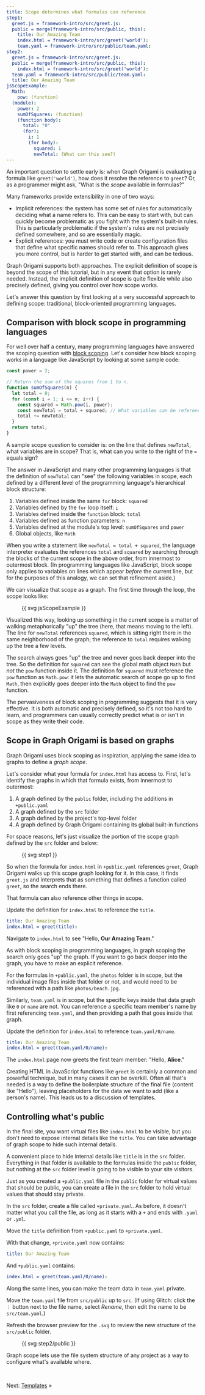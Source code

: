 ```yaml
---
title: Scope determines what formulas can reference
step1:
  greet.js = framework-intro/src/greet.js:
  public = merge(framework-intro/src/public, this):
    title: Our Amazing Team
    index.html = framework-intro/src/greet('world'):
    team.yaml = framework-intro/src/public/team.yaml:
step2:
  greet.js = framework-intro/src/greet.js:
  public = merge(framework-intro/src/public, this):
    index.html = framework-intro/src/greet('world'):
  team.yaml = framework-intro/src/public/team.yaml:
  title: Our Amazing Team
jsScopeExample:
  Math:
    pow: (function)
  (module):
    power: 2
    sumOfSquares: (function)
    (function body):
      total: "0"
      (for):
        i: 1
        (for body):
          squared: 1
          newTotal: (What can this see?)
---
```


An important question to settle early is: when Graph Origami is evaluating a formula like `greet('world')`, how does it resolve the reference to `greet`? Or, as a programmer might ask, "What is the _scope_ available in formulas?"

Many frameworks provide extensibility in one of two ways:

- Implicit references: the system has some set of rules for automatically deciding what a name refers to. This can be easy to start with, but can quickly become problematic as you fight with the system's built-in rules. This is particularly problematic if the system's rules are not precisely defined somewhere, and so are essentially magic.
- Explicit references: you must write code or create configuration files that define what specific names should refer to. This approach gives you more control, but is harder to get started with, and can be tedious.

Graph Origami supports both approaches. The explicit definition of scope is beyond the scope of this tutorial, but in any event that option is rarely needed. Instead, the implicit definition of scope is quite flexible while also precisely defined, giving you control over how scope works.

Let's answer this question by first looking at a very successful approach to defining scope: traditional, block-oriented programming languages.

## Comparison with block scope in programming languages

For well over half a century, many programming languages have answered the scoping question with [block scoping](<https://en.wikipedia.org/wiki/Scope_(computer_science)#Block_scope>). Let's consider how block scoping works in a language like JavaScript by looking at some sample code:

```js
const power = 2;

// Return the sum of the squares from 1 to n.
function sumOfSquares(n) {
  let total = 0;
  for (const i = 1; i <= n; i++) {
    const squared = Math.pow(i, power);
    const newTotal = total + squared; // What variables can be referenced here?
    total += newTotal;
  }
  return total;
}
```

A sample scope question to consider is: on the line that defines `newTotal`, what variables are in scope? That is, what can you write to the right of the `=` equals sign?

The answer in JavaScript and many other programming languages is that the definition of `newTotal` can "see" the following variables in scope, each defined by a different level of the programming language's hierarchical block structure:

1. Variables defined inside the same `for` block: `squared`
1. Variables defined by the `for` loop itself: `i`
1. Variables defined inside the `function` block: `total`
1. Variables defined as function parameters: `n`
1. Variables defined at the module's top level: `sumOfSquares` and `power`
1. Global objects, like `Math`

When you write a statement like `newTotal = total + squared`, the language interpreter evaluates the references `total` and `squared` by searching through the blocks of the current scope in the above order, from innermost to outermost block. (In programming languages like JavaScript, block scope only applies to variables on lines which appear _before_ the current line, but for the purposes of this analogy, we can set that refinement aside.)

We can visualize that scope as a graph. The first time through the loop, the scope looks like:

<figure class="fullWidth">
{{ svg jsScopeExample }}
</figure>

Visualized this way, looking up something in the current scope is a matter of walking metaphorically "up" the tree (here, that means moving to the left). The line for `newTotal` references `squared`, which is sitting right there in the same neighborhood of the graph; the reference to `total` requires walking up the tree a few levels.

The search always goes "up" the tree and never goes back deeper into the tree. So the definition for `squared` can see the global math object `Math` but _not_ the `pow` function inside it. The definition for `squared` must reference the `pow` function as `Math.pow`: it lets the automatic search of scope go up to find `Math`, then explicitly goes deeper into the `Math` object to find the `pow` function.

The pervasiveness of block scoping in programming suggests that it is very effective. It is both automatic and precisely defined, so it's not too hard to learn, and programmers can usually correctly predict what is or isn't in scope as they write their code.

## Scope in Graph Origami is based on graphs

Graph Origami uses block scoping as inspiration, applying the same idea to graphs to define a _graph scope_.

Let's consider what your formula for `index.html` has access to. First, let's identify the graphs in which that formula exists, from innermost to outermost:

1. A graph defined by the `public` folder, including the additions in `+public.yaml`
1. A graph defined by the `src` folder
1. A graph defined by the project's top-level folder
1. A graph defined by Graph Origami containing its global built-in functions

For space reasons, let's just visualize the portion of the scope graph defined by the `src` folder and below:

<figure class="fullWidth">
{{ svg step1 }}
</figure>

So when the formula for `index.html` in `+public.yaml` references `greet`, Graph Origami walks up this scope graph looking for it. In this case, it finds `greet.js` and interprets that as something that defines a function called `greet`, so the search ends there.

That formula can also reference other things in scope.

<span class="tutorialStep"></span> Update the definition for `index.html` to reference the `title`.

```yaml
title: Our Amazing Team
index.html = greet(title):
```

<span class="tutorialStep"></span> Navigate to `index.html` to see "Hello, <strong>Our Amazing Team</strong>."

As with block scoping in programming languages, in graph scoping the search only goes "up" the graph. If you want to go back deeper into the graph, you have to make an explicit reference.

For the formulas in `+public.yaml`, the `photos` folder is in scope, but the individual image files inside that folder or not, and would need to be referenced with a path like `photos/beach.jpg`.

Similarly, `team.yaml` is in scope, but the specific keys inside that data graph like `0` or `name` are not. You can reference a specific team member's name by first referencing `team.yaml`, and then providing a path that goes inside that graph.

<span class="tutorialStep"></span> Update the definition for `index.html` to reference `team.yaml/0/name`.

```yaml
title: Our Amazing Team
index.html = greet(team.yaml/0/name):
```

The `index.html` page now greets the first team member: "Hello, <strong>Alice</strong>."

Creating HTML in JavaScript functions like `greet` is certainly a common and powerful technique, but in many cases it can be overkill. Often all that's needed is a way to define the boilerplate structure of the final file (content like "Hello"), leaving placeholders for the data we want to add (like a person's name). This leads us to a discussion of templates.

## Controlling what's public

In the final site, you want virtual files like `index.html` to be visible, but you don't need to expose internal details like the `title`. You can take advantage of graph scope to hide such internal details.

A convenient place to hide internal details like `title` is in the `src` folder. Everything in that folder is available to the formulas inside the `public` folder, but nothing at the `src` folder level is going to be visible to your site visitors.

Just as you created a `+public.yaml` file in the `public` folder for virtual values that should be public, you can create a file in the `src` folder to hold virtual values that should stay private.

<span class="tutorialStep"></span> In the `src` folder, create a file called `+private.yaml`. As before, it doesn't matter what you call the file, as long as it starts with a `+` and ends with `.yaml` or `.yml`.

<span class="tutorialStep"></span> Move the `title` definition from `+public.yaml` to `+private.yaml`.

With that change, `+private.yaml` now contains:

```yaml
title: Our Amazing Team
```

And `+public.yaml` contains:

```yaml
index.html = greet(team.yaml/0/name):
```

Along the same lines, you can make the team data in `team.yaml` private.

<span class="tutorialStep"></span> Move the `team.yaml` file from `src/public` up to `src`. (If using Glitch: click the `⋮` button next to the file name, select _Rename_, then edit the name to be `src/team.yaml`.)

<span class="tutorialStep"></span> Refresh the browser preview for the `.svg` to review the new structure of the `src/public` folder.

<figure>
{{ svg step2/public }}
</figure>

Graph scope lets use the file system structure of any project as a way to configure what's available where.

&nbsp;

Next: [Templates](intro7.html) »
